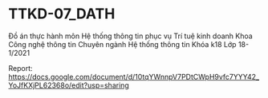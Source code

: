 # TTKD-07_DATH
Đồ án thực hành môn Hệ thống thông tin phục vụ Trí tuệ kinh doanh
Khoa Công nghệ thông tin
Chuyên ngành Hệ thống thông tin 
Khóa k18
Lớp 18-1/2021

Report: https://docs.google.com/document/d/10tqYWnnpV7PDtCWpH9vfc7YYY42_YoJfKXjPL62368o/edit?usp=sharing
